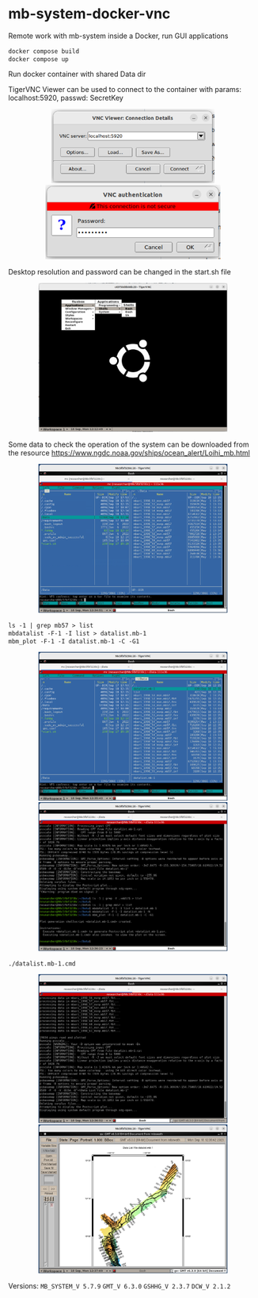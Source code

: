 # mb-system-docker-vnc
Remote work with mb-system inside a Docker, run GUI applications


```
docker compose build
docker compose up
```

Run docker container with shared Data dir

TigerVNC Viewer can be used to connect to the container with params:
localhost:5920, passwd: SecretKey

<p align="center">
  <img src="Imgs/Screenshot_1.png" height="150"/>
  <img src="Imgs/Screenshot_2.png" height="150"/>
</p>

Desktop resolution and password can be changed in the start.sh file

<p align="center">
  <img src="Imgs/Screenshot_4.png" height="300"/>
</p>

Some data to check the operation of the system can be downloaded from the resource
https://www.ngdc.noaa.gov/ships/ocean_alert/Loihi_mb.html

<p align="center">
  <img src="Imgs/Screenshot_5.png" height="300"/>
</p>

```
ls -1 | grep mb57 > list
mbdatalist -F-1 -I list > datalist.mb-1
mbm_plot -F-1 -I datalist.mb-1 -C -G1
```

<p align="center">
  <img src="Imgs/Screenshot_6.png" height="300"/>
  <img src="Imgs/Screenshot_7.png" height="300"/>
</p>

```
./datalist.mb-1.cmd
```

<p align="center">
  <img src="Imgs/Screenshot_8.png" height="300"/>
  <img src="Imgs/Screenshot_9.png" height="300"/>
</p>


Versions:
`MB_SYSTEM_V 5.7.9`
`GMT_V 6.3.0`
`GSHHG_V 2.3.7`
`DCW_V 2.1.2`

